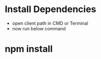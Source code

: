 # Install Dependencies
- open client path in CMD or Terminal 
- now run below command
# npm install
